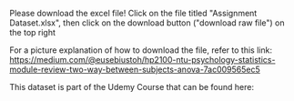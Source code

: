 Please download the excel file! Click on the file titled "Assignment Dataset.xlsx", then click on the download button ("download raw file") on the top right

For a picture explanation of how to download the file, refer to this link: https://medium.com/@eusebiustoh/hp2100-ntu-psychology-statistics-module-review-two-way-between-subjects-anova-7ac009565ec5

This dataset is part of the Udemy Course that can be found here: 
